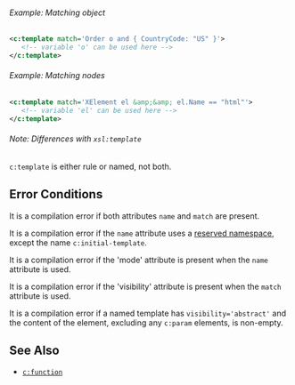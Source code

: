 
<div class="note eg" markdown="1">

###### Example: Matching object
```xml
<c:template match='Order o and { CountryCode: "US" }'>
   <!-- variable 'o' can be used here -->
</c:template>
```

</div>

<div class="note eg" markdown="1">

###### Example: Matching nodes
```xml
<c:template match='XElement el &amp;&amp; el.Name == "html"'>
   <!-- variable 'el' can be used here -->
</c:template>
```

</div>

<div class="note" markdown="1">

###### Note: Differences with `xsl:template`
`c:template` is either rule or named, not both.

</div>

## Error Conditions

It is a compilation error if both attributes `name` and `match` are present.

It is a compilation error if the `name` attribute uses a [reserved namespace](./#reserved-namespaces), except the name `c:initial-template`.

It is a compilation error if the 'mode' attribute is present when the `name` attribute is used.

It is a compilation error if the 'visibility' attribute is present when the `match` attribute is used.

It is a compilation error if a named template has `visibility='abstract'` and the content of the element, excluding any `c:param` elements, is non-empty.

## See Also

- [`c:function`](function.html)
